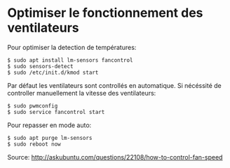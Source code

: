 # Optimiser le fonctionnement des ventilateurs

Pour optimiser la detection de températures:

	$ sudo apt install lm-sensors fancontrol  
	$ sudo sensors-detect
	$ sudo /etc/init.d/kmod start 

Par défaut les ventilateurs sont controllés en automatique.
Si nécéssité de controller manuellement la vitesse des ventilateurs:

	$ sudo pwmconfig
	$ sudo service fancontrol start

Pour repasser en mode auto:

	$ sudo apt purge lm-sensors
	$ sudo reboot now

Source: http://askubuntu.com/questions/22108/how-to-control-fan-speed
